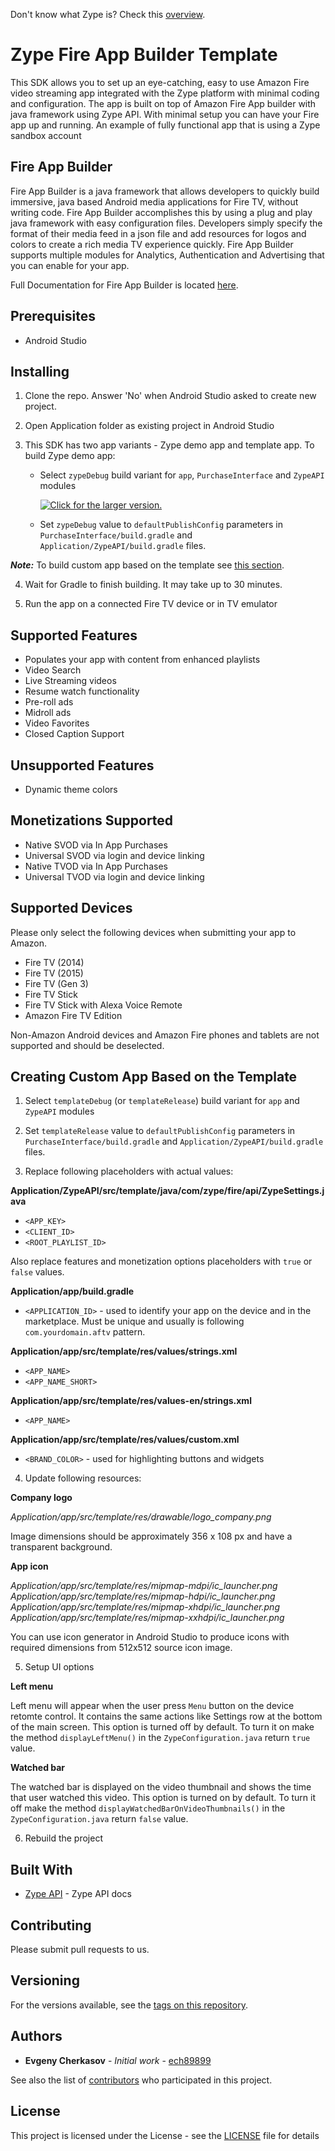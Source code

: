 Don't know what Zype is? Check this [overview](http://www.zype.com/).

# Zype Fire App Builder Template

This SDK allows you to set up an eye-catching, easy to use Amazon Fire video streaming app integrated with the Zype platform with minimal coding and configuration. The app is built on top of Amazon Fire App builder with java framework using Zype API. With minimal setup you can have your Fire app up and running.
An example of fully functional app that is using a Zype sandbox account

## Fire App Builder

Fire App Builder is a java framework that allows developers to quickly build immersive, java based Android media applications for Fire TV, without writing code.  Fire App Builder accomplishes this by using a plug and play java framework with easy configuration files.  Developers simply specify the format of their media feed in a json file and add resources for logos and colors to create a rich media TV experience quickly.  Fire App Builder supports multiple modules for Analytics, Authentication and Advertising that you can enable for your app.

Full Documentation for Fire App Builder is located [here](https://developer.amazon.com/public/solutions/devices/fire-tv/docs/fire-app-builder-overview).


## Prerequisites

- Android Studio

## Installing

1. Clone the repo. Answer 'No' when Android Studio asked to create new project.

2. Open Application folder as existing project in Android Studio

3. This SDK has two app variants - Zype demo app and template app. To build Zype demo app:

   - Select `zypeDebug` build variant for `app`, `PurchaseInterface` and `ZypeAPI` modules

     <a href="https://drive.google.com/uc?export=view&id=1wz_eFKHcljpUFYuwfIKSCSCVhcKFGDPG"><img src="https://drive.google.com/uc?export=view&id=1wz_eFKHcljpUFYuwfIKSCSCVhcKFGDPG" style="width: auto; height: auto" title="Click for the larger version." /></a>

   - Set `zypeDebug` value to `defaultPublishConfig` parameters in `PurchaseInterface/build.gradle` and `Application/ZypeAPI/build.gradle` files.

***Note:*** To build custom app based on the template see [this section](#template).

4. Wait for Gradle to finish building. It may take up to 30 minutes.

5. Run the app on a connected Fire TV device or in TV emulator

## Supported Features

- Populates your app with content from enhanced playlists
- Video Search
- Live Streaming videos
- Resume watch functionality
- Pre-roll ads
- Midroll ads
- Video Favorites
- Closed Caption Support

## Unsupported Features

- Dynamic theme colors

## Monetizations Supported

- Native SVOD via In App Purchases
- Universal SVOD via login and device linking
- Native TVOD via In App Purchases
- Universal TVOD via login and device linking

## Supported Devices

Please only select the following devices when submitting your app to Amazon.

- Fire TV (2014)
- Fire TV (2015)
- Fire TV (Gen 3)
- Fire TV Stick
- Fire TV Stick with Alexa Voice Remote
- Amazon Fire TV Edition

Non-Amazon Android devices and Amazon Fire phones and tablets are not supported and should be deselected. 

## Creating Custom App Based on the Template<a name="template"></a>

1. Select `templateDebug` (or `templateRelease`) build variant for `app` and `ZypeAPI` modules

2. Set `templateRelease` value to `defaultPublishConfig` parameters in `PurchaseInterface/build.gradle` and `Application/ZypeAPI/build.gradle` files.

3. Replace following placeholders with actual values:

  **Application/ZypeAPI/src/template/java/com/zype/fire/api/ZypeSettings.java**
  - ```<APP_KEY>```
  - ```<CLIENT_ID>```
  - ```<ROOT_PLAYLIST_ID>```

Also replace features and monetization options placeholders with `true` or `false` values.

**Application/app/build.gradle**
- ```<APPLICATION_ID>``` - used to identify your app on the device and in the marketplace. Must be unique and usually is following `com.yourdomain.aftv` pattern.

**Application/app/src/template/res/values/strings.xml**
- ```<APP_NAME>```
- ```<APP_NAME_SHORT>```

**Application/app/src/template/res/values-en/strings.xml**
- ```<APP_NAME>```

**Application/app/src/template/res/values/custom.xml**
- ```<BRAND_COLOR>``` - used for highlighting buttons and widgets

4. Update following resources:

**Company logo**

*Application/app/src/template/res/drawable/logo_company.png*

Image dimensions should be approximately 356 x 108 px and have a transparent background.

**App icon**

*Application/app/src/template/res/mipmap-mdpi/ic_launcher.png*
*Application/app/src/template/res/mipmap-hdpi/ic_launcher.png*
*Application/app/src/template/res/mipmap-xhdpi/ic_launcher.png*
*Application/app/src/template/res/mipmap-xxhdpi/ic_launcher.png*

You can use icon generator in Android Studio to produce icons with required dimensions from 512x512 source icon image.

5. Setup UI options

**Left menu**

Left menu will appear when the user press `Menu` button on the device retomte control. It contains the same actions like Settings row at the bottom of the main screen.
This option is turned off by default. To turn it on make the method `displayLeftMenu()` in the `ZypeConfiguration.java` return `true` value.

**Watched bar**

The watched bar is displayed on the video thumbnail and shows the time that user watched this video.
This option is turned on by default. To turn it off make the method `displayWatchedBarOnVideoThumbnails()` in the `ZypeConfiguration.java` return `false` value.

6. Rebuild the project

## Built With

* [Zype API](http://dev.zype.com/api_docs/intro/) - Zype API docs

## Contributing

Please submit pull requests to us.

## Versioning

For the versions available, see the [tags on this repository](https://github.com/zype/zype-firebuilder/tags). 

## Authors

* **Evgeny Cherkasov** - *Initial work* - [ech89899](https://github.com/ech89899)

See also the list of [contributors](https://github.com/zype/zype-firebuilder/graphs/contributors) who participated in this project.

## License

This project is licensed under the License - see the [LICENSE](LICENSE.md) file for details
